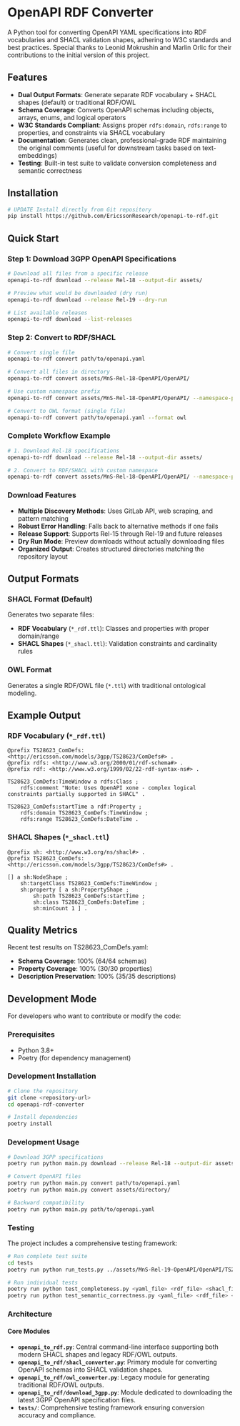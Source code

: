 # OpenAPI RDF Converter

A Python tool for converting OpenAPI YAML specifications into RDF vocabularies and SHACL validation shapes, adhering to W3C standards and best practices. Special thanks to Leonid Mokrushin and Marlin Orlic for their contributions to the initial version of this project.

## Features

- **Dual Output Formats**: Generate separate RDF vocabulary + SHACL shapes (default) or traditional RDF/OWL
- **Schema Coverage**: Converts OpenAPI schemas including objects, arrays, enums, and logical operators
- **W3C Standards Compliant**: Assigns proper `rdfs:domain`, `rdfs:range` to properties, and constraints via SHACL vocabulary
- **Documentation**: Generates clean, professional-grade RDF maintaining the original comments (useful for downstream tasks based on text-embeddings)
- **Testing**: Built-in test suite to validate conversion completeness and semantic correctness

## Installation

```bash
# UPDATE Install directly from Git repository
pip install https://github.com/EricssonResearch/openapi-to-rdf.git
```

## Quick Start

### Step 1: Download 3GPP OpenAPI Specifications

```bash
# Download all files from a specific release
openapi-to-rdf download --release Rel-18 --output-dir assets/

# Preview what would be downloaded (dry run)
openapi-to-rdf download --release Rel-19 --dry-run

# List available releases
openapi-to-rdf download --list-releases
```

### Step 2: Convert to RDF/SHACL

```bash
# Convert single file
openapi-to-rdf convert path/to/openapi.yaml

# Convert all files in directory
openapi-to-rdf convert assets/MnS-Rel-18-OpenAPI/OpenAPI/

# Use custom namespace prefix
openapi-to-rdf convert assets/MnS-Rel-18-OpenAPI/OpenAPI/ --namespace-prefix "https://myorg.com/models/"

# Convert to OWL format (single file)
openapi-to-rdf convert path/to/openapi.yaml --format owl
```

### Complete Workflow Example

```bash
# 1. Download Rel-18 specifications
openapi-to-rdf download --release Rel-18 --output-dir assets/

# 2. Convert to RDF/SHACL with custom namespace
openapi-to-rdf convert assets/MnS-Rel-18-OpenAPI/OpenAPI/ --namespace-prefix "https://myorg.com/models/"
```

### Download Features

- **Multiple Discovery Methods**: Uses GitLab API, web scraping, and pattern matching
- **Robust Error Handling**: Falls back to alternative methods if one fails
- **Release Support**: Supports Rel-15 through Rel-19 and future releases
- **Dry Run Mode**: Preview downloads without actually downloading files
- **Organized Output**: Creates structured directories matching the repository layout

## Output Formats

### SHACL Format (Default)

Generates two separate files:
- **RDF Vocabulary** (`*_rdf.ttl`): Classes and properties with proper domain/range
- **SHACL Shapes** (`*_shacl.ttl`): Validation constraints and cardinality rules

### OWL Format

Generates a single RDF/OWL file (`*.ttl`) with traditional ontological modeling.

## Example Output

### RDF Vocabulary (`*_rdf.ttl`)
```turtle
@prefix TS28623_ComDefs: <http://ericsson.com/models/3gpp/TS28623/ComDefs#> .
@prefix rdfs: <http://www.w3.org/2000/01/rdf-schema#> .
@prefix rdf: <http://www.w3.org/1999/02/22-rdf-syntax-ns#> .

TS28623_ComDefs:TimeWindow a rdfs:Class ;
    rdfs:comment "Note: Uses OpenAPI xone - complex logical constraints partially supported in SHACL" .

TS28623_ComDefs:startTime a rdf:Property ;
    rdfs:domain TS28623_ComDefs:TimeWindow ;
    rdfs:range TS28623_ComDefs:DateTime .
```

### SHACL Shapes (`*_shacl.ttl`)
```turtle
@prefix sh: <http://www.w3.org/ns/shacl#> .
@prefix TS28623_ComDefs: <http://ericsson.com/models/3gpp/TS28623/ComDefs#> .

[] a sh:NodeShape ;
    sh:targetClass TS28623_ComDefs:TimeWindow ;
    sh:property [ a sh:PropertyShape ;
        sh:path TS28623_ComDefs:startTime ;
        sh:class TS28623_ComDefs:DateTime ;
        sh:minCount 1 ] .
```

## Quality Metrics

Recent test results on TS28623_ComDefs.yaml:
- **Schema Coverage**: 100% (64/64 schemas)
- **Property Coverage**: 100% (30/30 properties)  
- **Description Preservation**: 100% (35/35 descriptions)

## Development Mode

For developers who want to contribute or modify the code:

### Prerequisites

- Python 3.8+
- Poetry (for dependency management)

### Development Installation

```bash
# Clone the repository
git clone <repository-url>
cd openapi-rdf-converter

# Install dependencies
poetry install
```

### Development Usage

```bash
# Download 3GPP specifications
poetry run python main.py download --release Rel-18 --output-dir assets/

# Convert OpenAPI files
poetry run python main.py convert path/to/openapi.yaml
poetry run python main.py convert assets/directory/

# Backward compatibility
poetry run python main.py path/to/openapi.yaml
```

### Testing

The project includes a comprehensive testing framework:

```bash
# Run complete test suite
cd tests
poetry run python run_tests.py ../assets/MnS-Rel-19-OpenAPI/OpenAPI/TS28623_ComDefs.yaml

# Run individual tests
poetry run python test_completeness.py <yaml_file> <rdf_file> <shacl_file>
poetry run python test_semantic_correctness.py <yaml_file> <rdf_file> <shacl_file>
```

### Architecture

#### Core Modules

- **`openapi_to_rdf.py`**: Central command-line interface supporting both modern SHACL shapes and legacy RDF/OWL outputs.
- **`openapi_to_rdf/shacl_converter.py`**: Primary module for converting OpenAPI schemas into SHACL validation shapes.
- **`openapi_to_rdf/owl_converter.py`**: Legacy module for generating traditional RDF/OWL outputs.
- **`openapi_to_rdf/download_3gpp.py`**: Module dedicated to downloading the latest 3GPP OpenAPI specification files.
- **`tests/`**: Comprehensive testing framework ensuring conversion accuracy and compliance.

